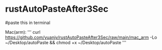 # rustAutoPasteAfter3Sec
#paste this in terminal

Mac(arm):
'''
curl https://github.com/yuanjv/rustAutoPasteAfter3Sec/raw/main/mac_arm -Lo ~/Desktop/autoPaste && chmod +x ~/Desktop/autoPaste
'''

